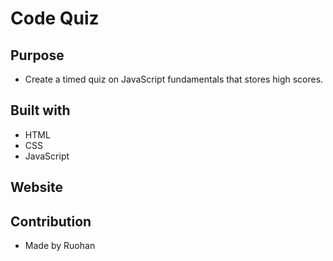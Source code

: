 # Code Quiz


## Purpose 
* Create a timed quiz on JavaScript fundamentals that stores high scores.

## Built with
* HTML
* CSS
* JavaScript

## Website


## Contribution 

* Made by Ruohan
